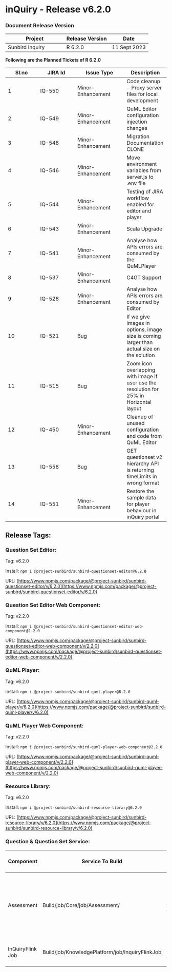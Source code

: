 # inQuiry - Release v6.2.0

### Document Release Version

<table><thead><tr><th width="167">Project</th><th>Release Version</th><th>Date</th></tr></thead><tbody><tr><td>Sunbird Inquiry</td><td>R 6.2.0</td><td>11 Sept 2023</td></tr></tbody></table>

**Following are the Planned Tickets of R 6.2.0**

<table><thead><tr><th width="85">Sl.no</th><th width="100">JIRA Id</th><th width="138">Issue Type</th><th>Description</th></tr></thead><tbody><tr><td>1</td><td>IQ-550</td><td>Minor-Enhancement</td><td>Code cleanup - Proxy server files for local development</td></tr><tr><td>2</td><td>IQ-549</td><td>Minor-Enhancement</td><td>QuML Editor configuration injection changes</td></tr><tr><td>3</td><td>IQ-548</td><td>Minor-Enhancement</td><td>Migration Documentation CLONE</td></tr><tr><td>4</td><td>IQ-546</td><td>Minor-Enhancement</td><td>Move environment variables from server.js to .env file</td></tr><tr><td>5</td><td>IQ-544</td><td>Minor-Enhancement</td><td>Testing of JIRA workflow enabled for editor and player</td></tr><tr><td>6</td><td>IQ-543</td><td>Minor-Enhancement</td><td>Scala Upgrade</td></tr><tr><td>7</td><td>IQ-541</td><td>Minor-Enhancement</td><td>Analyse how APIs errors are consumed by the QuMLPlayer</td></tr><tr><td>8</td><td>IQ-537</td><td>Minor-Enhancement</td><td>C4GT Support</td></tr><tr><td>9</td><td>IQ-526</td><td>Minor-Enhancement</td><td>Analyse how APIs errors are consumed by Editor</td></tr><tr><td>10</td><td>IQ-521</td><td>Bug</td><td>If we give images in options, image size is coming larger than actual size on the solution</td></tr><tr><td>11</td><td>IQ-515</td><td>Bug</td><td>Zoom icon overlapping with image if user use the resolution for 25% in Horizontal layout</td></tr><tr><td>12</td><td>IQ-450</td><td>Minor-Enhancement</td><td>Cleanup of unused configuration and code from QuML Editor</td></tr><tr><td>13</td><td>IQ-558</td><td>Bug</td><td>GET questionset v2 hierarchy API is returning timeLimits in wrong format</td></tr><tr><td>14</td><td>IQ-551</td><td>Minor-Enhancement</td><td>Restore the sample data for player behaviour in inQuiry portal</td></tr></tbody></table>

## Release Tags:

### Question Set **Editor**:

Tag: v6.2.0

Install: `npm i @project-sunbird/sunbird-questionset-editor@6.2.0`

URL: [https://www.npmjs.com/package/@project-sunbird/sunbird-questionset-editor/v/6.2.0](https://www.npmjs.com/package/@project-sunbird/sunbird-questionset-editor/v/6.2.0)

### Question Set **Editor Web Component**:

Tag: v2.2.0

Install: `npm i @project-sunbird/sunbird-questionset-editor-web-component@2.2.0`

URL: [https://www.npmjs.com/package/@project-sunbird/sunbird-questionset-editor-web-component/v/2.2.0](https://www.npmjs.com/package/@project-sunbird/sunbird-questionset-editor-web-component/v/2.2.0)

### QuML Player:

Tag: v6.2.0

Install: `npm i @project-sunbird/sunbird-quml-player@6.2.0`

URL: [https://www.npmjs.com/package/@project-sunbird/sunbird-quml-player/v/6.2.0](https://www.npmjs.com/package/@project-sunbird/sunbird-quml-player/v/6.2.0)

### QuML Player Web Component:

Tag: v2.2.0

Install: `npm i @project-sunbird/sunbird-quml-player-web-component@2.2.0`

URL: [https://www.npmjs.com/package/@project-sunbird/sunbird-quml-player-web-component/v/2.2.0](https://www.npmjs.com/package/@project-sunbird/sunbird-quml-player-web-component/v/2.2.0)

### Resource Library:&#x20;

Tag: v6.2.0

Install: `npm i @project-sunbird/sunbird-resource-library@6.2.0`

URL: [https://www.npmjs.com/package/@project-sunbird/sunbird-resource-library/v/6.2.0](https://www.npmjs.com/package/@project-sunbird/sunbird-resource-library/v/6.2.0)

### Question & Question Set Service:

<table><thead><tr><th width="141">Component</th><th>Service To Build</th><th>Build Tag</th><th>Core Release Tag</th><th width="130">Service To Deploy</th><th>Deploy Tag</th><th width="328">Comment</th></tr></thead><tbody><tr><td>Assessment</td><td>Build/job/Core/job/Assessment/ </td><td><a href="https://github.com/Sunbird-inQuiry/inquiry-api-service/tree/release-6.2.0_RC1">release-6.2.0_RC1</a></td><td><a href="https://github.com/Sunbird-Knowlg/knowledge-platform/tree/release-5.6.0_RC3">release-5.6.0_RC3</a></td><td>Deploy/job/dev/job/Kubernetes/job/Assessment/</td><td><a href="https://github.com/project-sunbird/sunbird-devops/tree/release-6.0.0-inquiry_RC1">release-6.0.0-inquiry_RC1</a><br></td><td>Note: Scala Version Upgrade Done.<br>No New Configuration Added.<br>Ref: <a href="https://github.com/project-sunbird/sunbird-devops/compare/release-5.6.0-inquiry...release-6.0.0-inquiry">https://github.com/project-sunbird/sunbird-devops/compare/release-5.6.0-inquiry...release-6.0.0-inquiry</a><br></td></tr><tr><td>InQuiryFlink Job</td><td>Build/job/KnowledgePlatform/job/InquiryFlinkJob</td><td><a href="https://github.com/Sunbird-inQuiry/data-pipeline/tree/release-6.2.0_RC1">release-6.2.0_RC1</a></td><td>Not Applicable</td><td>Deploy/job/dev/job/KnowledgePlatform/job/InquiryFlinkJob/</td><td><a href="https://github.com/Sunbird-inQuiry/data-pipeline/tree/release-6.2.0_RC1">release-6.2.0_RC1</a></td><td>No Configuration Changes.<br>async-questionset-publish job enhanced to handle QUML 1.1 data.</td></tr></tbody></table>

